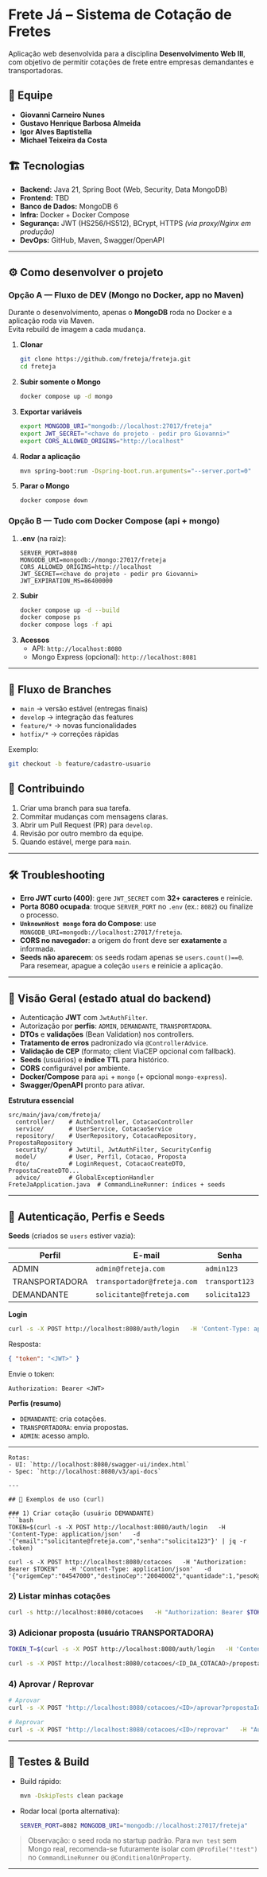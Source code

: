 # Frete Já – Sistema de Cotação de Fretes

Aplicação web desenvolvida para a disciplina **Desenvolvimento Web III**, com objetivo de permitir cotações de frete entre empresas demandantes e transportadoras.

## 👥 Equipe
- **Giovanni Carneiro Nunes**
- **Gustavo Henrique Barbosa Almeida**
- **Igor Alves Baptistella**
- **Michael Teixeira da Costa**

## 🏗️ Tecnologias
- **Backend:** Java 21, Spring Boot (Web, Security, Data MongoDB)
- **Frontend:** TBD
- **Banco de Dados:** MongoDB 6
- **Infra:** Docker + Docker Compose
- **Segurança:** JWT (HS256/HS512), BCrypt, HTTPS *(via proxy/Nginx em produção)*
- **DevOps:** GitHub, Maven, Swagger/OpenAPI

---

## ⚙️ Como desenvolver o projeto

### Opção A — Fluxo de DEV (Mongo no Docker, app no Maven)
Durante o desenvolvimento, apenas o **MongoDB** roda no Docker e a aplicação roda via Maven.  
Evita rebuild de imagem a cada mudança.

1. **Clonar**
   ```bash
   git clone https://github.com/freteja/freteja.git
   cd freteja
   ```
2. **Subir somente o Mongo**
   ```bash
   docker compose up -d mongo
   ```
3. **Exportar variáveis**
   ```bash
   export MONGODB_URI="mongodb://localhost:27017/freteja"
   export JWT_SECRET="<chave do projeto - pedir pro Giovanni>"
   export CORS_ALLOWED_ORIGINS="http://localhost"
   ```
4. **Rodar a aplicação**
   ```bash
   mvn spring-boot:run -Dspring-boot.run.arguments="--server.port=0" 
   ```
5. **Parar o Mongo**
   ```bash
   docker compose down
   ```

### Opção B — Tudo com Docker Compose (api + mongo)
1. **.env** (na raiz):
   ```
   SERVER_PORT=8080
   MONGODB_URI=mongodb://mongo:27017/freteja
   CORS_ALLOWED_ORIGINS=http://localhost
   JWT_SECRET=<chave do projeto - pedir pro Giovanni>
   JWT_EXPIRATION_MS=86400000
   ```
2. **Subir**
   ```bash
   docker compose up -d --build
   docker compose ps
   docker compose logs -f api
   ```
3. **Acessos**
   - API: `http://localhost:8080`
   - Mongo Express (opcional): `http://localhost:8081`

---

## 🌿 Fluxo de Branches

- `main` → versão estável (entregas finais)  
- `develop` → integração das features  
- `feature/*` → novas funcionalidades  
- `hotfix/*` → correções rápidas  

Exemplo:
```bash
git checkout -b feature/cadastro-usuario
```

## 🔄 Contribuindo

1. Criar uma branch para sua tarefa.  
2. Commitar mudanças com mensagens claras.  
3. Abrir um Pull Request (PR) para `develop`.  
4. Revisão por outro membro da equipe.  
5. Quando estável, merge para `main`.

---

## 🛠️ Troubleshooting

- **Erro JWT curto (400)**: gere `JWT_SECRET` com **32+ caracteres** e reinicie.
- **Porta 8080 ocupada**: troque `SERVER_PORT` no `.env` (ex.: `8082`) ou finalize o processo.
- **`UnknownHost mongo` fora do Compose**: use `MONGODB_URI=mongodb://localhost:27017/freteja`.
- **CORS no navegador**: a origem do front deve ser **exatamente** a informada.
- **Seeds não aparecem**: os seeds rodam apenas se `users.count()==0`.  
  Para resemear, apague a coleção `users` e reinicie a aplicação.

---

## 🧭 Visão Geral (estado atual do backend)

- Autenticação **JWT** com `JwtAuthFilter`.
- Autorização por **perfis**: `ADMIN`, `DEMANDANTE`, `TRANSPORTADORA`.
- **DTOs** e **validações** (Bean Validation) nos controllers.
- **Tratamento de erros** padronizado via `@ControllerAdvice`.
- **Validação de CEP** (formato; client ViaCEP opcional com fallback).
- **Seeds** (usuários) e **índice TTL** para histórico.
- **CORS** configurável por ambiente.
- **Docker/Compose** para `api` + `mongo` (+ opcional `mongo-express`).
- **Swagger/OpenAPI** pronto para ativar.

**Estrutura essencial**
```
src/main/java/com/freteja/
  controller/    # AuthController, CotacaoController
  service/       # UserService, CotacaoService
  repository/    # UserRepository, CotacaoRepository, PropostaRepository
  security/      # JwtUtil, JwtAuthFilter, SecurityConfig
  model/         # User, Perfil, Cotacao, Proposta
  dto/           # LoginRequest, CotacaoCreateDTO, PropostaCreateDTO...
  advice/        # GlobalExceptionHandler
FreteJaApplication.java  # CommandLineRunner: índices + seeds
```

---

## 🔐 Autenticação, Perfis e Seeds

**Seeds** (criados se `users` estiver vazia):

| Perfil           | E-mail                       | Senha          |
|------------------|------------------------------|----------------|
| ADMIN            | `admin@freteja.com`          | `admin123`     |
| TRANSPORTADORA   | `transportador@freteja.com`  | `transport123` |
| DEMANDANTE       | `solicitante@freteja.com`    | `solicita123`  |

**Login**
```bash
curl -s -X POST http://localhost:8080/auth/login   -H 'Content-Type: application/json'   -d '{"email":"admin@freteja.com","senha":"admin123"}'
```
Resposta:
```json
{ "token": "<JWT>" }
```
Envie o token:
```
Authorization: Bearer <JWT>
```

**Perfis (resumo)**
- `DEMANDANTE`: cria cotações.
- `TRANSPORTADORA`: envia propostas.
- `ADMIN`: acesso amplo.

---

```
Rotas:
- UI: `http://localhost:8080/swagger-ui/index.html`
- Spec: `http://localhost:8080/v3/api-docs`

---

## 🧪 Exemplos de uso (curl)

### 1) Criar cotação (usuário DEMANDANTE)
```bash
TOKEN=$(curl -s -X POST http://localhost:8080/auth/login   -H 'Content-Type: application/json'   -d '{"email":"solicitante@freteja.com","senha":"solicita123"}' | jq -r .token)

curl -s -X POST http://localhost:8080/cotacoes   -H "Authorization: Bearer $TOKEN"   -H 'Content-Type: application/json'   -d '{"origemCep":"04547000","destinoCep":"20040002","quantidade":1,"pesoKg":10,"dimensoes":"30x20x15"}'
```

### 2) Listar minhas cotações
```bash
curl -s http://localhost:8080/cotacoes   -H "Authorization: Bearer $TOKEN"
```

### 3) Adicionar proposta (usuário TRANSPORTADORA)
```bash
TOKEN_T=$(curl -s -X POST http://localhost:8080/auth/login   -H 'Content-Type: application/json'   -d '{"email":"transportador@freteja.com","senha":"transport123"}' | jq -r .token)

curl -s -X POST http://localhost:8080/cotacoes/<ID_DA_COTACAO>/propostas   -H "Authorization: Bearer $TOKEN_T"   -H 'Content-Type: application/json'   -d '{"valor":199.90,"prazoEntregaDias":"3","observacoes":"Retirada amanhã"}'
```

### 4) Aprovar / Reprovar
```bash
# Aprovar
curl -s -X POST "http://localhost:8080/cotacoes/<ID>/aprovar?propostaId=<ID_PROP>"   -H "Authorization: Bearer $TOKEN"

# Reprovar
curl -s -X POST "http://localhost:8080/cotacoes/<ID>/reprovar"   -H "Authorization: Bearer $TOKEN"
```

---

## 🧪 Testes & Build

- Build rápido:
  ```bash
  mvn -DskipTests clean package
  ```
- Rodar local (porta alternativa):
  ```bash
  SERVER_PORT=8082 MONGODB_URI="mongodb://localhost:27017/freteja"   JWT_SECRET="<já sabe rs>" CORS_ALLOWED_ORIGINS="http://localhost"   mvn -DskipTests spring-boot:run
  ```

> Observação: o seed roda no startup padrão. Para `mvn test` sem Mongo real, recomenda-se futuramente isolar com `@Profile("!test")` no `CommandLineRunner` ou `@ConditionalOnProperty`.

---

